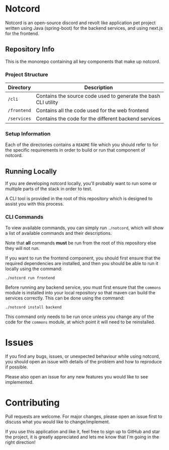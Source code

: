 # Notcord

Notcord is an open-source discord and revolt like application pet project written using Java (spring-boot) for the
backend services, and using next.js for the frontend.

## Repository Info

This is the monorepo containing all key components that make up notcord.

### Project Structure

| **Directory** | **Description**                                                |
|---------------|----------------------------------------------------------------|
| `/cli`        | Contains the source code used to generate the bash CLI utility |
| `/frontend`   | Contains all the code used for the web frontend                |
| `/services`   | Contains the code for the different backend services           |

### Setup Information

Each of the directories contains a `README` file which you should refer to for the specific requirements in order
to build or run that component of notcord.

## Running Locally

If you are developing notcord locally, you'll probably want to run some or multiple parts of the stack in order to test.

A CLI tool is provided in the root of this repository which is designed to assist you with this process.

### CLI Commands

To view available commands, you can simply run `./notcord`, which will show a list of available commands and their descriptions.

Note that **all** commands **must** be run from the root of this repository else they will not run.

If you want to run the frontend component, you should first ensure that the required dependencies are installed, and
then you should be able to run it locally using the command:

```shell
./notcord run frontend
```

Before running any backend service, you must first ensure that the `commons` module is installed into your local repository
so that maven can build the services correctly. This can be done using the command:

```shell
./notcord install backend
```

This command only needs to be run once unless you change any of the code for the `commons` module, at which point it will need to
be reinstalled.

# Issues

If you find any bugs, issues, or unexpected behaviour while using notcord, you should open an issue with details of the
problem and how to reproduce if possible. 

Please also open an issue for any new features you would like to see implemented.

# Contributing

Pull requests are welcome. For major changes, please open an issue first to discuss what you would like to change/implement.

If you use this application and like it, feel free to sign up to GitHub and star the project, it is greatly 
appreciated and lets me know that I'm going in the right direction!
